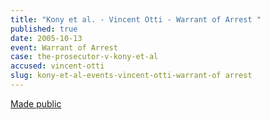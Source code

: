 ```yaml
---
title: "Kony et al. - Vincent Otti - Warrant of Arrest "
published: true
date: 2005-10-13
event: Warrant of Arrest
case: the-prosecutor-v-kony-et-al
accused: vincent-otti
slug: kony-et-al-events-vincent-otti-warrant-of arrest
---
```


[Made public](http://www.icc-cpi.int/iccdocs/doc/doc97189.pdf)

